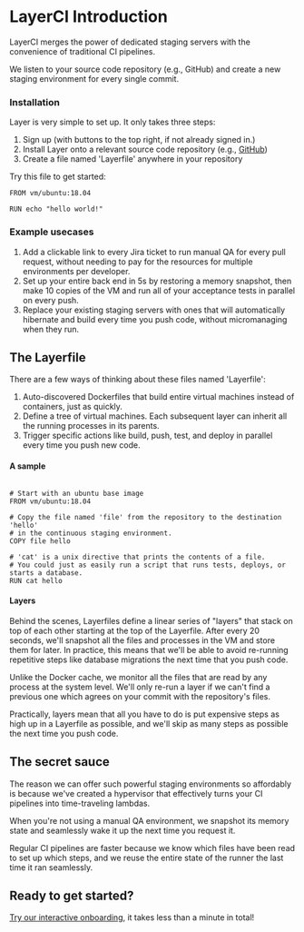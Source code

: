 # LayerCI Introduction

LayerCI merges the power of dedicated staging servers with the convenience of traditional CI pipelines.

We listen to your source code repository (e.g., GitHub) and create a new staging environment for every single commit.

### Installation
Layer is very simple to set up. It only takes three steps:

1. Sign up (with buttons to the top right, if not already signed in.)
2. Install Layer onto a relevant source code repository (e.g., [GitHub](https://github.com/apps/layerci/installations/new))
3. Create a file named 'Layerfile' anywhere in your repository

Try this file to get started:
```Layerfile
FROM vm/ubuntu:18.04

RUN echo "hello world!"
```

### Example usecases
1. Add a clickable link to every Jira ticket to run manual QA for every pull request, without needing to pay for the resources for multiple environments per developer.
2. Set up your entire back end in 5s by restoring a memory snapshot, then make 10 copies of the VM and run all of your acceptance tests in parallel on every push.
3. Replace your existing staging servers with ones that will automatically hibernate and build every time you push code, without micromanaging when they run.


## The Layerfile

There are a few ways of thinking about these files named 'Layerfile':

1. Auto-discovered Dockerfiles that build entire virtual machines instead of containers, just as quickly.
2. Define a tree of virtual machines. Each subsequent layer can inherit all the running processes in its parents.
3. Trigger specific actions like build, push, test, and deploy in parallel every time you push new code.


#### A sample

```Layerfile

# Start with an ubuntu base image
FROM vm/ubuntu:18.04

# Copy the file named 'file' from the repository to the destination 'hello'
# in the continuous staging environment.
COPY file hello

# 'cat' is a unix directive that prints the contents of a file.
# You could just as easily run a script that runs tests, deploys, or starts a database.
RUN cat hello
```


#### Layers

Behind the scenes, Layerfiles define a linear series of "layers" that stack on top of each other starting at the top of the Layerfile.
After every 20 seconds, we'll snapshot all the files and processes in the VM and store them for later.
In practice, this means that we'll be able to avoid re-running repetitive steps like database migrations the next time 
that you push code.

Unlike the Docker cache, we monitor all the files that are read by any process at the system level. We'll only re-run a layer if we can't find a previous one which agrees on your commit with the repository's files.

Practically, layers mean that all you have to do is put expensive steps as high up in a Layerfile as possible, and we'll skip as many steps as possible the next time you push code.


## The secret sauce

The reason we can offer such powerful staging environments so affordably is because we've created a hypervisor that effectively turns your CI pipelines into time-traveling lambdas.

When you're not using a manual QA environment, we snapshot its memory state and seamlessly wake it up the next time you request it.

Regular CI pipelines are faster because we know which files have been read to set up which steps, and we reuse the entire state of the runner the last time it ran seamlessly.


## Ready to get started?

[Try our interactive onboarding](/onboarding), it takes less than a minute in total!